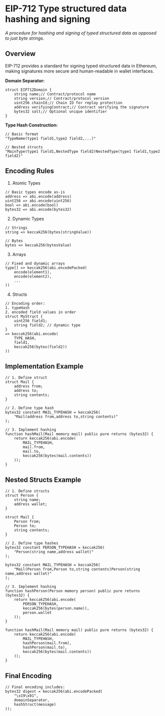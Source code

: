 # EIP-712 Type structured data hashing and signing

*A procedure for hashing and signing of typed structured data as opposed to just byte strings.*

## Overview

EIP-712 provides a standard for signing typed structured data in Ethereum, making signatures more secure and human-readable in wallet interfaces.

**Domain Separator:**

```solidity
struct EIP712Domain {
    string name;// Contract/protocol name
    string version;// Contract/protocol version
    uint256 chainId;// Chain ID for replay protection
    address verifyingContract;// Contract verifying the signature
    bytes32 salt;// Optional unique identifier
}
```

**Type Hash Construction:**

```solidity
// Basic format
"TypeName(type1 field1,type2 field2,...)"

// Nested structs
"MainType(type1 field1,NestedType field2)NestedType(type1 field1,type2 field2)"

```

## Encoding Rules

1. Atomic Types

```solidity
// Basic types encode as-is
address => abi.encode(address)
uint256 => abi.encode(uint256)
bool => abi.encode(bool)
bytes32 => abi.encode(bytes32)
```

2. Dynamic Types

```solidity
// Strings
string => keccak256(bytes(stringValue))

// Bytes
bytes => keccak256(bytesValue)
```

3. Arrays

```solidity
// Fixed and dynamic arrays
type[] => keccak256(abi.encodePacked(
    encode(element1),
    encode(element2),
    ...
))
```

4. Structs

```solidity
// Encoding order:
1. typeHash
2. encoded field values in order
struct MyStruct {
    uint256 field1;
    string field2; // dynamic type
}
=> keccak256(abi.encode(
    TYPE_HASH,
    field1,
    keccak256(bytes(field2))
))

```

## Implementation Example

```solidity
// 1. Define struct
struct Mail {
    address from;
    address to;
    string contents;
}

// 2. Define type hash
bytes32 constant MAIL_TYPEHASH = keccak256(
    "Mail(address from,address to,string contents)"
);

// 3. Implement hashing
function hashMail(Mail memory mail) public pure returns (bytes32) {
    return keccak256(abi.encode(
        MAIL_TYPEHASH,
        mail.from,
        mail.to,
        keccak256(bytes(mail.contents))
    ));
}
```

## **Nested Structs Example**

```solidity
// 1. Define structs
struct Person {
    string name;
    address wallet;
}

struct Mail {
    Person from;
    Person to;
    string contents;
}

// 2. Define type hashes
bytes32 constant PERSON_TYPEHASH = keccak256(
    "Person(string name,address wallet)"
);

bytes32 constant MAIL_TYPEHASH = keccak256(
    "Mail(Person from,Person to,string contents)Person(string name,address wallet)"
);

// 3. Implement hashing
function hashPerson(Person memory person) public pure returns (bytes32) {
    return keccak256(abi.encode(
        PERSON_TYPEHASH,
        keccak256(bytes(person.name)),
        person.wallet
    ));
}

function hashMail(Mail memory mail) public pure returns (bytes32) {
    return keccak256(abi.encode(
        MAIL_TYPEHASH,
        hashPerson(mail.from),
        hashPerson(mail.to),
        keccak256(bytes(mail.contents))
    ));
}

```

## Final Encoding

```solidity
// Final encoding includes:
bytes32 digest = keccak256(abi.encodePacked(
    "\x19\x01",
    domainSeparator,
    hashStruct(message)
));
```